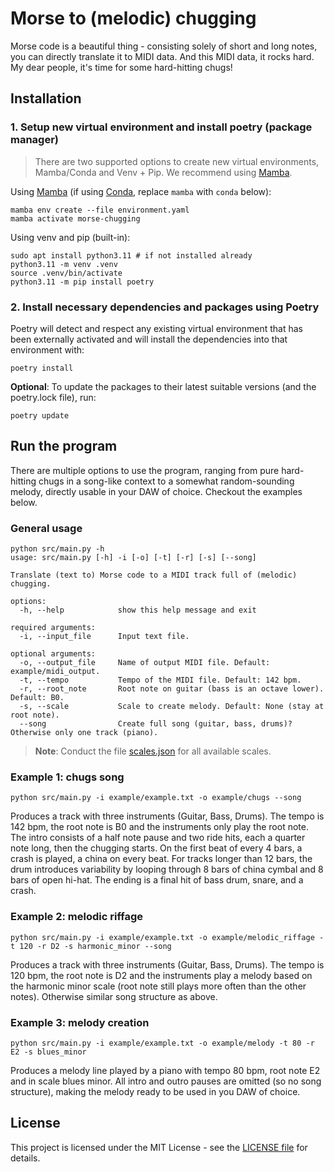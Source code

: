 # Morse to (melodic) chugging

Morse code is a beautiful thing - consisting solely of short and long notes, you can directly translate it to MIDI data.
And this MIDI data, it rocks hard.
My dear people, it's time for some hard-hitting chugs!

## Installation

### 1. Setup new virtual environment and install poetry (package manager)

> There are two supported options to create new virtual environments, Mamba/Conda and Venv + Pip.
> We recommend using [Mamba](https://mamba.readthedocs.io/en/latest/index.html).

Using [Mamba](https://mamba.readthedocs.io/en/latest/index.html) (if using [Conda](https://docs.conda.io/en/latest/), replace `mamba` with `conda` below):

```shell
mamba env create --file environment.yaml
mamba activate morse-chugging
```

Using venv and pip (built-in):

```shell
sudo apt install python3.11 # if not installed already
python3.11 -m venv .venv
source .venv/bin/activate
python3.11 -m pip install poetry
```

### 2. Install necessary dependencies and packages using Poetry

Poetry will detect and respect any existing virtual environment that has been externally activated and will install the dependencies into that environment with:

```shell
poetry install
```

**Optional**: To update the packages to their latest suitable versions (and the poetry.lock file), run:

```shell
poetry update
```

## Run the program

There are multiple options to use the program, ranging from pure hard-hitting chugs in a song-like context to a somewhat random-sounding melody, directly usable in your DAW of choice. Checkout the examples below.

### General usage

```shell
python src/main.py -h
usage: src/main.py [-h] -i [-o] [-t] [-r] [-s] [--song]

Translate (text to) Morse code to a MIDI track full of (melodic) chugging.

options:
  -h, --help            show this help message and exit

required arguments:
  -i, --input_file      Input text file.

optional arguments:
  -o, --output_file     Name of output MIDI file. Default: example/midi_output.
  -t, --tempo           Tempo of the MIDI file. Default: 142 bpm.
  -r, --root_note       Root note on guitar (bass is an octave lower). Default: B0.
  -s, --scale           Scale to create melody. Default: None (stay at root note).
  --song                Create full song (guitar, bass, drums)? Otherwise only one track (piano).
```

> **Note**: Conduct the file [scales.json](./assets/scales.json) for all available scales.

### Example 1: chugs song

```shell
python src/main.py -i example/example.txt -o example/chugs --song
```

Produces a track with three instruments (Guitar, Bass, Drums). The tempo is 142 bpm, the root note is B0 and the instruments only play the root note. The intro consists of a half note pause and two ride hits, each a quarter note long, then the chugging starts. On the first beat of every 4 bars, a crash is played, a china on every beat. For tracks longer than 12 bars, the drum introduces variability by looping through 8 bars of china cymbal and 8 bars of open hi-hat. The ending is a final hit of bass drum, snare, and a crash.


### Example 2: melodic riffage

```shell
python src/main.py -i example/example.txt -o example/melodic_riffage -t 120 -r D2 -s harmonic_minor --song
```

Produces a track with three instruments (Guitar, Bass, Drums). The tempo is 120 bpm, the root note is D2 and the instruments play a melody based on the harmonic minor scale (root note still plays more often than the other notes). Otherwise similar song structure as above.

### Example 3: melody creation

```shell
python src/main.py -i example/example.txt -o example/melody -t 80 -r E2 -s blues_minor
```

Produces a melody line played by a piano with tempo 80 bpm, root note E2 and in scale blues minor. All intro and outro pauses are omitted (so no song structure), making the melody ready to be used in you DAW of choice.

## License

This project is licensed under the MIT License - see the [LICENSE file](./LICENSE) for details.
